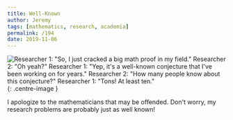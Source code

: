 ```yaml
---
title: Well-Known
author: Jeremy
tags: [mathematics, research, academia]
permalink: /194
date: 2019-11-06
---
```


![Researcher 1: "So, I just cracked a big math proof in my field." Researcher 2: "Oh yeah?" Researcher 1: "Yep, it's a well-known conjecture that I've been working on for years." Researcher 2: "How many people know about this conjecture?" Researcher 1: "Tons! At least ten."](https://res.cloudinary.com/dh3hm8pb7/image/upload/c_scale,q_auto:best/v1535842782/Handwaving/Published/WellKnown.png){: .centre-image }

I apologize to the mathematicians that may be offended. Don't worry, my research problems are probably just as well known!
